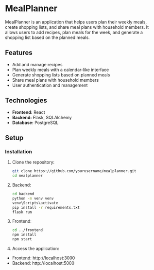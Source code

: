 # MealPlanner

MealPlanner is an application that helps users plan their weekly meals, create shopping lists, and share meal plans with household members. It allows users to add recipes, plan meals for the week, and generate a shopping list based on the planned meals.

## Features

- Add and manage recipes
- Plan weekly meals with a calendar-like interface
- Generate shopping lists based on planned meals
- Share meal plans with household members
- User authentication and management

## Technologies

- **Frontend:** React
- **Backend:** Flask, SQLAlchemy
- **Database:** PostgreSQL

## Setup

### Installation

1. Clone the repository:
   ```bash
   git clone https://github.com/yourusername/mealplanner.git
   cd mealplanner
   ```

2. Backend:
    ```bash
    cd backend
    python -m venv venv
    venv\Scripts\activate
    pip install -r requirements.txt
    flask run
    ```

3. Frontend:
    ```bash
    cd ../frontend
    npm install
    npm start
    ```

4. Access the application:
- Frontend: http://localhost:3000
- Backend: http://localhost:5000
